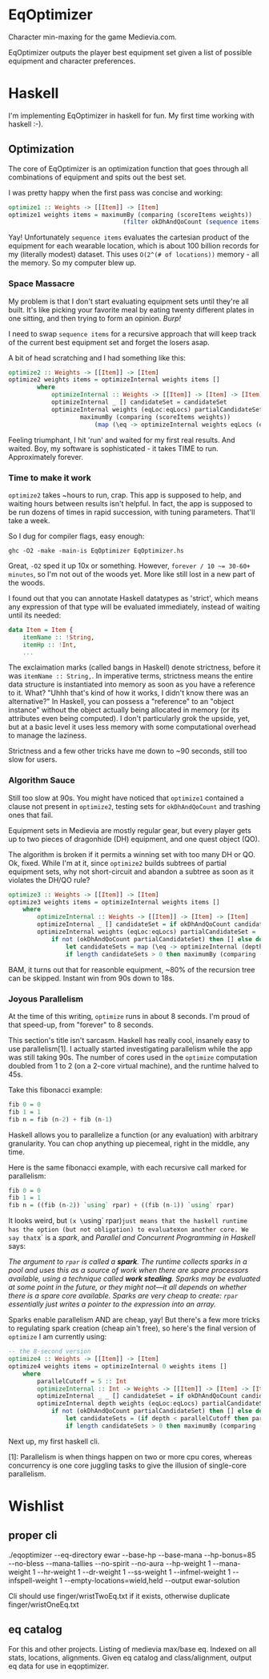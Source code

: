 
# EqOptimizer

Character min-maxing for the game Medievia.com.

EqOptimizer outputs the player best equipment set given a list of possible equipment and character preferences.


# Haskell

I'm implementing EqOptimizer in haskell for fun. My first time working with haskell :-).

## Optimization

The core of EqOptimizer is an optimization function that goes through all combinations of equipment and spits out the best set.

I was pretty happy when the first pass was concise and working:

```haskell
optimize1 :: Weights -> [[Item]] -> [Item]
optimize1 weights items = maximumBy (comparing (scoreItems weights)) 
								(filter okDhAndQoCount (sequence items))
```

Yay! Unfortunately `sequence items` evaluates the cartesian product of the equipment for each wearable location, which is about 100 billion records for my (literally modest) dataset. This uses `O(2^(# of locations))` memory - all the memory. So my computer blew up.

### Space Massacre

My problem is that I don't start evaluating equipment sets until they're all built. It's like picking your favorite meal by eating twenty different plates in one sitting, and then trying to form an opinion. *Burp!*

I need to swap `sequence items` for a recursive approach that will keep track of the current best equipment set and forget the losers asap.

A bit of head scratching and I had something like this:

```haskell
optimize2 :: Weights -> [[Item]] -> [Item]
optimize2 weights items = optimizeInternal weights items []
        where
            optimizeInternal :: Weights -> [[Item]] -> [Item] -> [Item]
            optimizeInternal _ [] candidateSet = candidateSet
            optimizeInternal weights (eqLoc:eqLocs) partialCandidateSet = 
                    maximumBy (comparing (scoreItems weights)) 
                        (map (\eq -> optimizeInternal weights eqLocs (eq:partialCandidateSet)) eqLoc)
```

Feeling triumphant, I hit 'run' and waited for my first real results. And waited. Boy, my software is sophisticated - it takes TIME to run. Approximately forever.

### Time to make it work

`optimize2` takes ~hours to run, crap. This app is supposed to help, and waiting hours between results isn't helpful. In fact, the app is supposed to be run dozens of times in rapid succession, with tuning parameters. That'll take a week.

So I dug for compiler flags, easy enough:

```shell
ghc -O2 -make -main-is EqOptimizer EqOptimizer.hs
```

Great, `-O2` sped it up 10x or something. However, `forever / 10 ~= 30-60+ minutes`, so I'm not out of the woods yet. More like still lost in a new part of the woods.

I found out that you can annotate Haskell datatypes as 'strict', which means any expression of that type will be evaluated immediately, instead of waiting until its needed:

```haskell
data Item = Item {
	itemName :: !String,
	itemHp :: !Int,
	...
```

The exclaimation marks (called bangs in Haskell) denote strictness, before it was `itemName :: String,`. In imperative terms, strictness means the entire data structure is instantiated into memory as soon as you have a reference to it. What? "Uhhh that's kind of how it works, I didn't know there was an alternative?" In Haskell, you can possess a "reference" to an "object instance" without the object actually being allocated in memory (or its attributes even being computed). I don't particularly grok the upside, yet, but at a basic level it uses less memory with some computational overhead to manage the laziness.

Strictness and a few other tricks have me down to ~90 seconds, still too slow for users.

### Algorithm Sauce

Still too slow at 90s. You might have noticed that `optimize1` contained a clause not present in `optimize2`, testing sets for `okDhAndQoCount` and trashing ones that fail.

Equipment sets in Medievia are mostly regular gear, but every player gets up to two pieces of dragonhide (DH) equipment, and one quest object (QO).

The algorithm is broken if it permits a winning set with too many DH or QO. Ok, fixed. While I'm at it, since `optimize2` builds subtrees of partial equipment sets, why not short-circuit and abandon a subtree as soon as it violates the DH/QO rule?

```haskell
optimize3 :: Weights -> [[Item]] -> [Item]
optimize3 weights items = optimizeInternal weights items []
	where
		optimizeInternal :: Weights -> [[Item]] -> [Item] -> [Item]
		optimizeInternal _ [] candidateSet = if okDhAndQoCount candidateSet then candidateSet else []
		optimizeInternal weights (eqLoc:eqLocs) partialCandidateSet =
			if not (okDhAndQoCount partialCandidateSet) then [] else do
				let candidateSets = map (\eq -> optimizeInternal (depth+1) weights eqLocs (eq:partialCandidateSet)) eqLoc
				if length candidateSets > 0 then maximumBy (comparing (scoreItems weights)) candidateSets else []
```

BAM, it turns out that for reasonble equipment, ~80% of the recursion tree can be skipped. Instant win from 90s down to 18s.

### Joyous Parallelism

At the time of this writing, `optimize` runs in about 8 seconds. I'm proud of that speed-up, from "forever" to 8 seconds.

This section's title isn't sarcasm. Haskell has really cool, insanely easy to use parallelism[1]. I actually started investigating parallelism while the app was still taking 90s. The number of cores used in the `optimize` computation doubled from 1 to 2 (on a 2-core virtual machine), and the runtime halved to 45s.

Take this fibonacci example:

```haskell
fib 0 = 0
fib 1 = 1
fib n = fib (n-2) + fib (n-1)
```

Haskell allows you to parallelize a function (or any evaluation) with arbitrary granularity. You can chop anything up piecemeal, right in the middle, any time.

Here is the same fibonacci example, with each recursive call marked for parallelism:

```haskell
fib 0 = 0
fib 1 = 1
fib n = ((fib (n-2)) `using` rpar) + ((fib (n-1)) `using` rpar)
```

It looks weird, but `(x \`using\` rpar)` just means that the haskell runtime has the option (but not obligation) to evaluate `x` on another core. We say that `x` is a *spark*, and *Parallel and Concurrent Programming in Haskell* says:

*The argument to `rpar` is called a **spark**. The runtime collects sparks in a pool and uses this as a source of work when there are spare processors available, using a technique called **work stealing**. Sparks may be evaluated at some point in the future, or they might not—it all depends on whether there is a spare core available. Sparks are very cheap to create: `rpar` essentially just writes a pointer to the expression into an array.*

Sparks enable parallelism AND are cheap, yay!  But there's a few more tricks to regulating spark creation (cheap ain't free), so here's the final version of `optimize` I am currently using:

```haskell
-- the 8-second version
optimize4 :: Weights -> [[Item]] -> [Item]
optimize4 weights items = optimizeInternal 0 weights items []
	where
		parallelCutoff = 5 :: Int
		optimizeInternal :: Int -> Weights -> [[Item]] -> [Item] -> [Item]
		optimizeInternal _ _ [] candidateSet = if okDhAndQoCount candidateSet then candidateSet else []
		optimizeInternal depth weights (eqLoc:eqLocs) partialCandidateSet =
			if not (okDhAndQoCount partialCandidateSet) then [] else do
				let candidateSets = (if depth < parallelCutoff then parMap rpar else map) (\eq -> optimizeInternal (depth+1) weights eqLocs (eq:partialCandidateSet)) eqLoc
				if length candidateSets > 0 then maximumBy (comparing (scoreItems weights)) candidateSets else []
```

Next up, my first haskell cli.

[1]: Parallelism is when things happen on two or more cpu cores, whereas concurrency is one core juggling tasks to give the illusion of single-core parallelism.

# Wishlist

## proper cli

./eqoptimizer --eq-directory ewar --base-hp --base-mana --hp-bonus=85 --no-bless --mana-tallies --no-spirit --no-aura --hp-weight 1 --mana-weight 1 --hr-weight 1 --dr-weight 1 --ss-weight 1 --infmel-weight 1 --infspell-weight 1 --empty-locations=wield,held --output ewar-solution

Cli should use finger/wristTwoEq.txt if it exists, otherwise duplicate finger/wristOneEq.txt

## eq catalog

For this and other projects. Listing of medievia max/base eq. Indexed on all stats, locations, alignments. Given eq catalog and class/alignment, output eq data for use in eqoptimizer.
